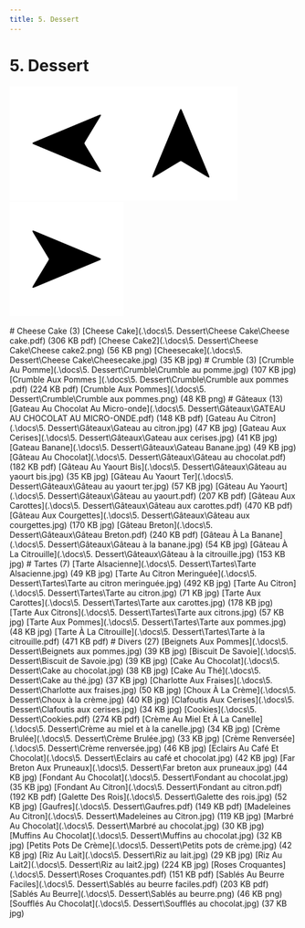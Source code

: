 ```yaml
---
title: 5. Dessert
---  
```

# 5. Dessert  
<p align="justify"><a href="4. Végétarien.html"><img src=".\assets\left.svg" title="Page précedente" style="height: 5vh" /></a><a href="."><img src=".\assets\up.svg" title="Page parente" style="height: 5vh" /></a><a href="6. Oeufs, Pâtes, Riz.html"><img src=".\assets\right.svg" title="Page suivante" style="height: 5vh" /></a></p>  
# Cheese Cake (3)  
[Cheese Cake](.\docs\5. Dessert\Cheese Cake\Cheese cake.pdf) (306 KB pdf)  
[Cheese Cake2](.\docs\5. Dessert\Cheese Cake\Cheese cake2.png) (56 KB png)  
[Cheesecake](.\docs\5. Dessert\Cheese Cake\Cheesecake.jpg) (35 KB jpg)  
# Crumble (3)  
[Crumble Au Pomme](.\docs\5. Dessert\Crumble\Crumble au pomme.jpg) (107 KB jpg)  
[Crumble Aux Pommes ](.\docs\5. Dessert\Crumble\Crumble aux pommes .pdf) (224 KB pdf)  
[Crumble Aux Pommes](.\docs\5. Dessert\Crumble\Crumble aux pommes.png) (48 KB png)  
# Gâteaux (13)  
[Gateau Au Chocolat Au Micro-onde](.\docs\5. Dessert\Gâteaux\GATEAU AU CHOCOLAT AU MICRO-ONDE.pdf) (148 KB pdf)  
[Gateau Au Citron](.\docs\5. Dessert\Gâteaux\Gateau au citron.jpg) (47 KB jpg)  
[Gateau Aux Cerises](.\docs\5. Dessert\Gâteaux\Gateau aux cerises.jpg) (41 KB jpg)  
[Gateau Banane](.\docs\5. Dessert\Gâteaux\Gateau Banane.jpg) (49 KB jpg)  
[Gâteau Au Chocolat](.\docs\5. Dessert\Gâteaux\Gâteau au chocolat.pdf) (182 KB pdf)  
[Gâteau Au Yaourt Bis](.\docs\5. Dessert\Gâteaux\Gâteau au yaourt bis.jpg) (35 KB jpg)  
[Gâteau Au Yaourt Ter](.\docs\5. Dessert\Gâteaux\Gâteau au yaourt ter.jpg) (57 KB jpg)  
[Gâteau Au Yaourt](.\docs\5. Dessert\Gâteaux\Gâteau au yaourt.pdf) (207 KB pdf)  
[Gâteau Aux Carottes](.\docs\5. Dessert\Gâteaux\Gâteau aux carottes.pdf) (470 KB pdf)  
[Gâteau Aux Courgettes](.\docs\5. Dessert\Gâteaux\Gâteau aux courgettes.jpg) (170 KB jpg)  
[Gâteau Breton](.\docs\5. Dessert\Gâteaux\Gâteau Breton.pdf) (240 KB pdf)  
[Gâteau À La Banane](.\docs\5. Dessert\Gâteaux\Gâteau à la banane.jpg) (54 KB jpg)  
[Gâteau À La Citrouille](.\docs\5. Dessert\Gâteaux\Gâteau à la citrouille.jpg) (153 KB jpg)  
# Tartes (7)  
[Tarte Alsacienne](.\docs\5. Dessert\Tartes\Tarte Alsacienne.jpg) (49 KB jpg)  
[Tarte Au Citron Meringuée](.\docs\5. Dessert\Tartes\Tarte au citron meringuée.jpg) (492 KB jpg)  
[Tarte Au Citron](.\docs\5. Dessert\Tartes\Tarte au citron.jpg) (71 KB jpg)  
[Tarte Aux Carottes](.\docs\5. Dessert\Tartes\Tarte aux carottes.jpg) (178 KB jpg)  
[Tarte Aux Citrons](.\docs\5. Dessert\Tartes\Tarte aux citrons.jpg) (57 KB jpg)  
[Tarte Aux Pommes](.\docs\5. Dessert\Tartes\Tarte aux pommes.jpg) (48 KB jpg)  
[Tarte À La Citrouille](.\docs\5. Dessert\Tartes\Tarte à la citrouille.pdf) (471 KB pdf)  
# Divers (27)  
[Beignets Aux Pommes](.\docs\5. Dessert\Beignets aux pommes.jpg) (39 KB jpg)  
[Biscuit De Savoie](.\docs\5. Dessert\Biscuit de Savoie.jpg) (39 KB jpg)  
[Cake Au Chocolat](.\docs\5. Dessert\Cake au chocolat.jpg) (38 KB jpg)  
[Cake Au Thé](.\docs\5. Dessert\Cake au thé.jpg) (37 KB jpg)  
[Charlotte Aux Fraises](.\docs\5. Dessert\Charlotte aux fraises.jpg) (50 KB jpg)  
[Choux À La Crème](.\docs\5. Dessert\Choux à la crème.jpg) (40 KB jpg)  
[Clafoutis Aux Cerises](.\docs\5. Dessert\Clafoutis aux cerises.jpg) (34 KB jpg)  
[Cookies](.\docs\5. Dessert\Cookies.pdf) (274 KB pdf)  
[Crème Au Miel Et À La Canelle](.\docs\5. Dessert\Crème au miel et à la canelle.jpg) (34 KB jpg)  
[Crème Brulée](.\docs\5. Dessert\Crème Brulée.jpg) (33 KB jpg)  
[Crème Renversée](.\docs\5. Dessert\Crème renversée.jpg) (46 KB jpg)  
[Eclairs Au Café Et Chocolat](.\docs\5. Dessert\Eclairs au café et chocolat.jpg) (42 KB jpg)  
[Far Breton Aux Pruneaux](.\docs\5. Dessert\Far breton aux pruneaux.jpg) (44 KB jpg)  
[Fondant Au Chocolat](.\docs\5. Dessert\Fondant au chocolat.jpg) (35 KB jpg)  
[Fondant Au Citron](.\docs\5. Dessert\Fondant au citron.pdf) (192 KB pdf)  
[Galette Des Rois](.\docs\5. Dessert\Galette des rois.jpg) (52 KB jpg)  
[Gaufres](.\docs\5. Dessert\Gaufres.pdf) (149 KB pdf)  
[Madeleines Au Citron](.\docs\5. Dessert\Madeleines au Citron.jpg) (119 KB jpg)  
[Marbré Au Chocolat](.\docs\5. Dessert\Marbré au chocolat.jpg) (30 KB jpg)  
[Muffins Au Chocolat](.\docs\5. Dessert\Muffins au chocolat.jpg) (32 KB jpg)  
[Petits Pots De Crème](.\docs\5. Dessert\Petits pots de crème.jpg) (42 KB jpg)  
[Riz Au Lait](.\docs\5. Dessert\Riz au lait.jpg) (29 KB jpg)  
[Riz Au Lait2](.\docs\5. Dessert\Riz au lait2.jpg) (224 KB jpg)  
[Roses Croquantes](.\docs\5. Dessert\Roses Croquantes.pdf) (151 KB pdf)  
[Sablés Au Beurre Faciles](.\docs\5. Dessert\Sablés au beurre faciles.pdf) (203 KB pdf)  
[Sablés Au Beurre](.\docs\5. Dessert\Sablés au beurre.png) (46 KB png)  
[Soufflés Au Chocolat](.\docs\5. Dessert\Soufflés au chocolat.jpg) (37 KB jpg)  
